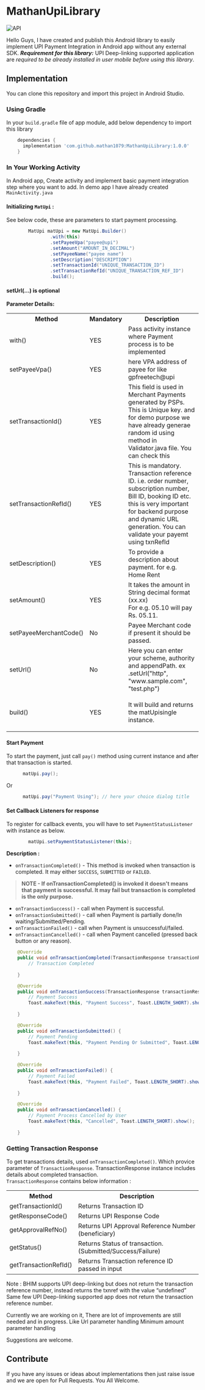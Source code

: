 # MathanUpiLibrary
 



![API](https://img.shields.io/badge/API-21%2B-brightgreen.svg)



Hello Guys, I have created and publish this Android library to easily implement UPI Payment Integration in Android app without any external SDK.
***Requirement for this library:*** UPI Deep-linking supported application are *required to be already installed in user mobile before using this library*. <br>




## Implementation
You can clone this repository and import this project in Android Studio.

### Using Gradle
In your `build.gradle` file of app module, add below dependency to import this library

```gradle
    dependencies {
      implementation 'com.github.mathan1079:MathanUpiLibrary:1.0.0'
    }
```

### In Your Working Activity
In Android app, Create activity and implement basic payment integration step where you want to add. In demo app I have already created `MainActivity.java`

#### Initializing `MatUpi` :
See below code, these are parameters to start payment processing.
```java
        MatUpi matUpi = new MatUpi.Builder()
                .with(this)
                .setPayeeVpa("payee@upi")
                .setAmount("AMOUNT_IN_DECIMAL")
                .setPayeeName("payee name")
                .setDescription("DESCRIPTION")
                .setTransactionId("UNIQUE_TRANSACTION_ID")
                .setTransactionRefId("UNIQUE_TRANSACTION_REF_ID")		
                .build();
```
#### setUrl(...) is optional

**Parameter Details:**

<table>
<tbody>
<tr>
<th>Method</th>
<th><span style="&ldquo;font-weight: bold&rdquo;;">Mandatory</span></th>
<th>Description</th>
</tr>
<tr>
<td>with()</td>
<td>YES</td>
<td>Pass activity instance where Payment process is to be implemented</td>
</tr>
<tr>
<td>setPayeeVpa()</td>
<td>YES</td>
<td>here VPA address of payee for like <span style="&ldquo;font-weight: 600&rdquo;;">gpfreetech@upi</span></td>
</tr>
<tr>
<td>setTransactionId()</td>
<td>YES</td>
<td>This field is used in Merchant Payments generated by PSPs. This is Unique key. and for demo purpose we have already generae random id using method in Validator.java file. You can check this</td>
</tr>
<tr>
<td>setTransactionRefId()</td>
<td>YES</td>
<td>This is mandatory. Transaction reference ID. i.e. order number, subscription number, Bill ID, booking ID etc. this is very important for backend purpose and dynamic URL generation. You can validate your payemt using txnRefId</td>
</tr>
<tr>
<td>setDescription()</td>
<td>YES</td>
<td>To provide a description about payment. for e.g. <br /><span style="&ldquo;font-style: italic&rdquo;;">Home Rent</span></td>
</tr>
<tr>
<td>setAmount()</td>
<td>YES</td>
<td>It takes the amount in String decimal format (xx.xx)<br />For e.g. 05.10 will pay <span style="&ldquo;font-style: italic&rdquo;;">Rs. 05.11.</span></td>
</tr>
<tr>
<td>setPayeeMerchantCode()</td>
<td>No</td>
<td>Payee Merchant code if present it should be passed.</td>
</tr>
  <tr>
<td>setUrl()</td>
<td>No</td>
<td>Here you can enter your scheme, authority and appendPath. ex  .setUrl("http", "www.sample.com", "test.php")</td>
</tr>
<tr>
<td>build()</td>
<td>YES</td>
<td>
<p>It will build and returns the <span style="&ldquo;font-weight: bold; font-style: italic&rdquo;;">matUpi</span>single instance.</p>
</td>
</tr>
</tbody>
</table>

#### Start Payment
To start the payment, just call `pay()` method using current instance and after that transaction is started.
```java
      matUpi.pay();
```
Or
```java
      matUpi.pay("Payment Using"); // here your choice dialog title
```
#### Set Callback Listeners for response
To register for callback events, you will have to set `PaymentStatusListener` with instance as below.
```java
        matUpi.setPaymentStatusListener(this);
```
**Description :**

* `onTransactionCompleted()` - This method is invoked when transaction is completed. It may either `SUCCESS`, `SUBMITTED` or `FAILED`.
> **NOTE - If onTransactionCompleted() is invoked it doesn't means that payment is successful. It may fail but transaction is completed is the only purpose.**
* `onTransactionSuccess()` - call when Payment is successful.
* `onTransactionSubmitted()` - call when Payment is partially done/In waiting/Submitted/Pending.
* `onTransactionFailed()` - call when Payment is unsuccessful/failed.
* `onTransactionCancelled()` - call when Payment cancelled (pressed back button or any reason).
```java
    @Override
    public void onTransactionCompleted(TransactionResponse transactionResponse) {
        // Transaction Completed
      
    }

    @Override
    public void onTransactionSuccess(TransactionResponse transactionResponse) {
        // Payment Success
        Toast.makeText(this, "Payment Success", Toast.LENGTH_SHORT).show();
        
    }

    @Override
    public void onTransactionSubmitted() {
        // Payment Pending
        Toast.makeText(this, "Payment Pending Or Submitted", Toast.LENGTH_SHORT).show();
       
    }

    @Override
    public void onTransactionFailed() {
        // Payment Failed
        Toast.makeText(this, "Payment Failed", Toast.LENGTH_SHORT).show();
       
    }

    @Override
    public void onTransactionCancelled() {
        // Payment Process Cancelled by User
        Toast.makeText(this, "Cancelled", Toast.LENGTH_SHORT).show();
       
    }
```

### Getting Transaction Response
To get transactions details, used `onTransactionCompleted()`. Which provice parameter of `TransactionResponse`. TransactionResponse instance includes details about completed transaction.  <br>
`TransactionResponse` contains below information :

<table>
  <tr>
    <th>Method</th>
    <th>Description</th>
  </tr>
  <tr>
    <td>getTransactionId()</td>
    <td>Returns Transaction ID</td>
  </tr>
  <tr>
    <td>getResponseCode()</td>
    <td>Returns UPI Response Code</td>
  </tr>
  <tr>
    <td>getApprovalRefNo()</td>
    <td>Returns UPI Approval Reference Number (beneficiary)</td>
  </tr>
  <tr>
    <td>getStatus()</td>
    <td>Returns Status of transaction.<br>(Submitted/Success/Failure)<br></td>
  </tr>
  <tr>
    <td>getTransactionRefId()</td>
    <td>Returns Transaction reference ID passed in input</td>
  </tr>
</table>

Note : BHIM supports UPI deep-linking but does not return the transaction reference number, instead returns the txnref with the value “undefined”
Same few UPI Deep-linking supported app does not return the transaction reference number.

Currently we are working on it, There are lot of improvements are still needed and in progress.
Like 
Url parameter handling
Minimum amount parameter handling

Suggestions are welcome.

## Contribute
If you have any issues or ideas about implementations then just raise issue and we are open for Pull Requests. You All Welcome.
